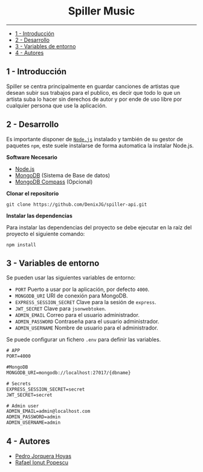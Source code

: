 <h1 align="center">Spiller Music</h1>
<hr>

- [1 - Introducción](#1---introducción)
- [2 - Desarrollo](#2---desarrollo)
- [3 - Variables de entorno](#3---variables-de-entorno)
- [4 - Autores](#4---autores)

## 1 - Introducción
Spiller se centra principalmente en guardar canciones de artistas que desean subir sus trabajos para el
publico, es decir que todo lo que un artista suba lo hacer sin derechos de autor y por ende de uso libre
por cualquier persona que use la aplicación.

## 2 - Desarrollo
Es importante disponer de [`Node.js`](https://nodejs.org/) instalado y también de su gestor de paquetes `npm`, este suele instalarse de forma automatica la instalar Node.js.

**Software Necesario**
- [Node.js](https://nodejs.org/)
- [MongoDB](https://www.mongodb.com/try/download/community) (Sistema de Base de datos)
- [MongoDB Compass](https://www.mongodb.com/products/compass) (Opcional)

**Clonar el repositorio**
```
git clone https://github.com/DenixJG/spiller-api.git
```

**Instalar las dependencias**

Para instalar las dependencias del proyecto se debe ejecutar en la raíz del proyecto el siguiente comando:
```
npm install
```

## 3 - Variables de entorno
Se pueden usar las siguientes variables de entorno:

 - `PORT` Puerto a usar por la aplicación, por defecto `4000`.
 - `MONGODB_URI` URI de conexión para MongoDB.
 - `EXPRESS_SESSION_SECRET` Clave para la sesión de `express`.
 - `JWT_SECRET` Clave para `jsonwebtoken`.
 - `ADMIN_EMAIL` Correo para el usuario administrador.
 - `ADMIN_PASSWORD` Contraseña para el usuario administrador.
 - `ADMIN_USERNAME` Nombre de usuario para el administrador.

Se puede configurar un fichero `.env` para definir las variables.

```txt
# APP
PORT=4000

#MongoDB
MONGODB_URI=mongodb://localhost:27017/{dbname}

# Secrets
EXPRESS_SESSION_SECRET=secret
JWT_SECRET=secret

# Admin user
ADMIN_EMAIL=admin@localhost.com
ADMIN_PASSWORD=admin
ADMIN_USERNAME=admin
```

## 4 - Autores
- [Pedro Jorquera Hoyas](https://github.com/pedrojorquera)
- [Rafael Ionut Popescu](https://github.com/DenixJG)